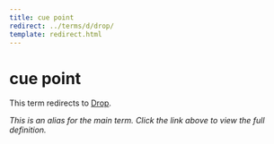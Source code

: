 ```yaml
---
title: cue point
redirect: ../terms/d/drop/
template: redirect.html
---
```


# cue point

This term redirects to [Drop](../terms/d/drop/).

*This is an alias for the main term. Click the link above to view the full definition.*
